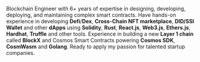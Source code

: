 Blockchain Engineer with 6+ years of expertise in designing, developing, deploying, and maintaining complex smart contracts. 
Have hands-on experience in developing **Defi**/**Dex**, **Cross-Chain NFT marketplace**, **DID/SSI Wallet** and other **dApps** using **Solidity**, **Rust**, **React.js**, **Web3.js**, **Ethers.js**, **Hardhat**, **Truffle** and other tools.
Experience in building a new **Layer 1 chain** called **BlockX** and Cosmos Smart Contracts powering **Cosmos SDK**, **CosmWasm** and **Golang**.
Ready to apply my passion for talented startup companies.
